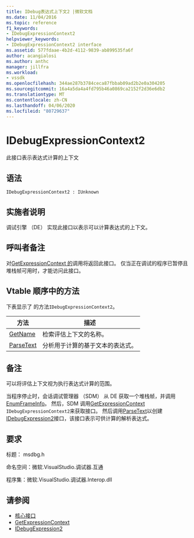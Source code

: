 ```yaml
---
title: IDebug表达式上下文2 |微软文档
ms.date: 11/04/2016
ms.topic: reference
f1_keywords:
- IDebugExpressionContext2
helpviewer_keywords:
- IDebugExpressionContext2 interface
ms.assetid: 577fdaae-4b2d-4112-9839-ab899535fa6f
author: acangialosi
ms.author: anthc
manager: jillfra
ms.workload:
- vssdk
ms.openlocfilehash: 344ae287b3784ceca87fbbab09ad2b2e0a304205
ms.sourcegitcommit: 16a4a5da4a4fd795b46a0869ca2152f2d36e6db2
ms.translationtype: MT
ms.contentlocale: zh-CN
ms.lasthandoff: 04/06/2020
ms.locfileid: "80729637"
---
```

# <a name="idebugexpressioncontext2"></a>IDebugExpressionContext2
此接口表示表达式计算的上下文

## <a name="syntax"></a>语法

```
IDebugExpressionContext2 : IUnknown
```

## <a name="notes-for-implementers"></a>实施者说明
 调试引擎 （DE） 实现此接口以表示可以计算表达式的上下文。

## <a name="notes-for-callers"></a>呼叫者备注
 对[GetExpressionContext 的](../../../extensibility/debugger/reference/idebugstackframe2-getexpressioncontext.md)调用将返回此接口。 仅当正在调试的程序已暂停且堆栈帧可用时，才能访问此接口。

## <a name="methods-in-vtable-order"></a>Vtable 顺序中的方法
 下表显示了 的方法`IDebugExpressionContext2`。

|方法|描述|
|------------|-----------------|
|[GetName](../../../extensibility/debugger/reference/idebugexpressioncontext2-getname.md)|检索评估上下文的名称。|
|[ParseText](../../../extensibility/debugger/reference/idebugexpressioncontext2-parsetext.md)|分析用于计算的基于文本的表达式。|

## <a name="remarks"></a>备注
 可以将评估上下文视为执行表达式计算的范围。

 当程序停止时，会话调试管理器 （SDM） 从 DE 获取一个堆栈帧，并调用[EnumFrameInfo](../../../extensibility/debugger/reference/idebugthread2-enumframeinfo.md)。 然后，SDM 调用[GetExpressionContext](../../../extensibility/debugger/reference/idebugstackframe2-getexpressioncontext.md) `IDebugExpressionContext2`来获取接口。 然后调用[ParseText](../../../extensibility/debugger/reference/idebugexpressioncontext2-parsetext.md)以创建[IDebugExpression2](../../../extensibility/debugger/reference/idebugexpression2.md)接口，该接口表示可供计算的解析表达式。

## <a name="requirements"></a>要求
 标题： msdbg.h

 命名空间：微软.VisualStudio.调试器.互通

 程序集：微软.VisualStudio.调试器.Interop.dll

## <a name="see-also"></a>请参阅
- [核心接口](../../../extensibility/debugger/reference/core-interfaces.md)
- [GetExpressionContext](../../../extensibility/debugger/reference/idebugstackframe2-getexpressioncontext.md)
- [IDebugExpression2](../../../extensibility/debugger/reference/idebugexpression2.md)
